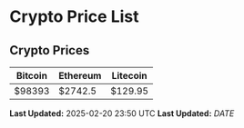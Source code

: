# Crypto Price List

## Crypto Prices
| Bitcoin | Ethereum | Litecoin |
| ------- | -------- | -------- |
| $98393 | $2742.5 | $129.95 |
**Last Updated:** 2025-02-20 23:50 UTC
**Last Updated:** $DATE$

